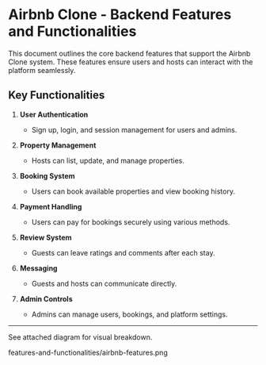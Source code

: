 # Airbnb Clone - Backend Features and Functionalities

This document outlines the core backend features that support the Airbnb Clone system. These features ensure users and hosts can interact with the platform seamlessly.

## Key Functionalities

1. **User Authentication**
   - Sign up, login, and session management for users and admins.

2. **Property Management**
   - Hosts can list, update, and manage properties.

3. **Booking System**
   - Users can book available properties and view booking history.

4. **Payment Handling**
   - Users can pay for bookings securely using various methods.

5. **Review System**
   - Guests can leave ratings and comments after each stay.

6. **Messaging**
   - Guests and hosts can communicate directly.

7. **Admin Controls**
   - Admins can manage users, bookings, and platform settings.

---

See attached diagram for visual breakdown.

features-and-functionalities/airbnb-features.png
